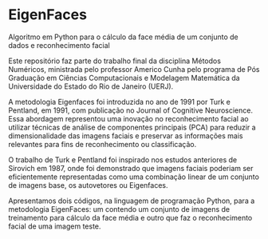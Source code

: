 # EigenFaces
Algoritmo em Python para o cálculo da face média de um conjunto de dados e reconhecimento facial

Este repositório faz parte do trabalho final da disciplina Métodos Numéricos, ministrada pelo professor Americo Cunha pelo programa de Pós Graduação em Ciências Computacionais e Modelagem Matemática da Universidade do Estado do Rio de Janeiro (UERJ).

A metodologia Eigenfaces foi introduzida no ano de 1991 por Turk e Pentland, em 1991, com publicação no Journal of Cognitive Neuroscience. Essa abordagem representou uma inovação no reconhecimento facial ao utilizar técnicas de análise de componentes principais (PCA) para reduzir a dimensionalidade das imagens faciais e preservar as informações mais relevantes para fins de reconhecimento ou classificação.

O trabalho de Turk e Pentland foi inspirado nos estudos anteriores de Sirovich em 1987, onde foi demonstrado que imagens faciais poderiam ser eficientemente representadas como uma combinação linear de um conjunto de imagens base, os autovetores ou Eigenfaces.

Apresentamos dois códigos, na linguagem de programação Python, para a metodologia EigenFaces: 
um contendo um conjunto de imagens de treinamento para cálculo da face média e outro que faz o reconhecimento  facial de uma imagem teste. 
